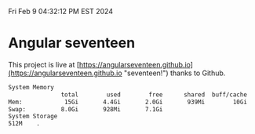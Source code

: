 Fri Feb  9 04:32:12 PM EST 2024

# Angular seventeen


This project is live at [https://angularseventeen.github.io](https://angularseventeen.github.io "seventeen!") thanks to Github.

```bash
System Memory
               total        used        free      shared  buff/cache   available
Mem:            15Gi       4.4Gi       2.0Gi       939Mi        10Gi        10Gi
Swap:          8.0Gi       928Mi       7.1Gi
System Storage
512M	.
